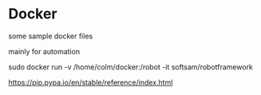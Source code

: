 # Docker
some sample docker files

mainly for automation

sudo docker run -v /home/colm/docker:/robot -it softsam/robotframework

https://pip.pypa.io/en/stable/reference/index.html
